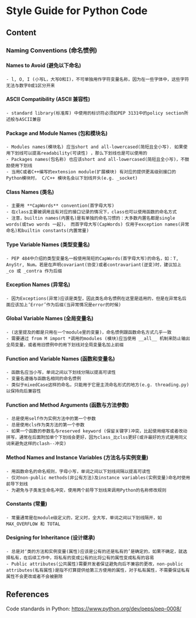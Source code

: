 # Style Guide for Python Code

## Content

### Naming Conventions (命名惯例)
#### Names to Avoid (避免以下命名)
```
- l, O, I (小写L，大写O和I)，不可单独用作字符变量名称，因为在一些字体中，这些字符无法与数字0或1区分开来
```
#### ASCII Compatibility (ASCII 兼容性)
```
- standard library(标准库) 中使用的标识符必须如PEP 3131中的policy section所述般与ASCII兼容
```
#### Package and Module Names (包和模块名)
```
- Modules names(模块名) 应当short and all-lowercased(简短且全小写). 如果使用下划线可以提高readability(可读性) ，那么下划线也是可以使用的
- Packages names(包名称) 也应该short and all-lowercased(简短且全小写)，不鼓励使用下划线
- 当用C或者C++编写的extension module(扩展模块) 有对应的提供更高级别接口的Python模块时， C/C++ 模块名会以下划线开头(e.g. _socket)
```
#### Class Names (类名)
```
- 主要用 **CapWords** convention(首字母大写)
- 在class主要被调用且有对应的接口记录的情况下，class也可以使用函数的命名方式
- 注意，builtin names(内置名)是有单独的命名习惯的：大多数内置名都是single words(或two words 一起)， 而首字母大写(CapWords) 仅用于exception names(异常命名)和builtin constants(内置常量) 
```
#### Type Variable Names (类型变量名)
```
- PEP 484中介绍的类型变量名一般使用简短的CapWords(首字母大写)的命名，如：T, AnyStr, Num。若是在声明covariant(协变)或者contravariant(逆变)时，建议加上 _co 或 _contra 作为后缀
```
#### Exception Names (异常名)
```
- 因为Exceptions(异常)应该是类型，因此类名命名惯例在这里是适用的，但是在异常名后面应该加上‘Error’作为后缀(当异常情况是error的时候)
```
#### Global Variable Names (全局变量名)
```
- (这里提及的都是只用在一个module里的变量)，命名惯例跟函数命名方式几乎一致
- 需要通过 from M import *调用的modules (模块)应当使用 __all__ 机制来防止输出全局变量，或者用旧惯例中的用下划线对全局变量名加上前缀
```
#### Function and Variable Names (函数和变量名)
```
- 函数名应当小写，单词之间以下划线分隔以提高可读性
- 变量名遵循与函数名相同的命名惯例
- 类似于mixedCase这样的命名，只能用于它是主流命名形式的地方(e.g. threading.py)以保持向后兼容性
```
#### Function and Method Arguments (函数与方法参数)
```
- 总是使用self作为实例方法中的第一个参数
- 总是使用cls作为类方法的第一个参数
- 如果一个函数的参数名与reserved keyword (保留关键字)冲突，比起使用缩写或者改动拼写，通常在后面附加单个下划线会更好，因为class_比clss更好(或许最好的方式是用同义词来避免这样的clash--冲突)
```
#### Method Names and Instance Variables (方法名与实例变量)
```
- 用函数命名的命名规则，字母小写，单词之间以下划线间隔以提高可读性
- 仅对non-public methods(非公有方法)及instance variables(实例变量)命名时使用前导下划线
- 为避免与子类发生命名冲突，使用两个前导下划线来调用Python的名称修改规则
```
#### Constants (常量)
```
- 常量通常是在module级定义的，定义时，全大写，单词之间以下划线隔开，如 MAX_OVERFLOW 和 TOTAL
```
#### Designing for Inheritance (设计继承)
```
- 总是对‘类的方法和实例变量(属性)应该是公有的还是私有的’是确定的，如果不确定，就选择私有，在后续工作中，将私有的变成公有的比将公有的属性变成私有的容易
- Public attributes(公共属性)需要开发者保证避免向后不兼容的更改，non-public attributes(私有属性)是指不打算提供给第三方使用的属性，对于私有属性，不需要保证私有属性不会更改或者不会被删除
```

## References
Code standards in Python: https://www.python.org/dev/peps/pep-0008/

